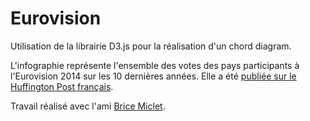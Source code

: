 Eurovision
==========
Utilisation de la librairie D3.js pour la réalisation d'un chord diagram.  
  
L'infographie représente l'ensemble des votes des pays participants à l'Eurovision 2014 sur les 10 dernières années. Elle a été [publiée sur le Huffington Post français](http://www.huffingtonpost.fr/2014/05/10/pourquoi-la-france-remporter-chance-eurovision-2014_n_5293477.html).  
  
Travail réalisé avec l'ami [Brice Miclet](https://twitter.com/Brice_Miclet).
